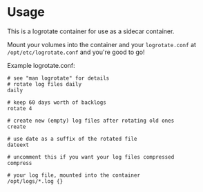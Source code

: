 # Usage

This is a logrotate container for use as a sidecar container.

Mount your volumes into the container and your `logrotate.conf` at `/opt/etc/logrotate.conf` and you're good to go!

Example logrotate.conf:

```
# see "man logrotate" for details
# rotate log files daily
daily

# keep 60 days worth of backlogs
rotate 4

# create new (empty) log files after rotating old ones
create

# use date as a suffix of the rotated file
dateext

# uncomment this if you want your log files compressed
compress

# your log file, mounted into the container
/opt/logs/*.log {}
```
